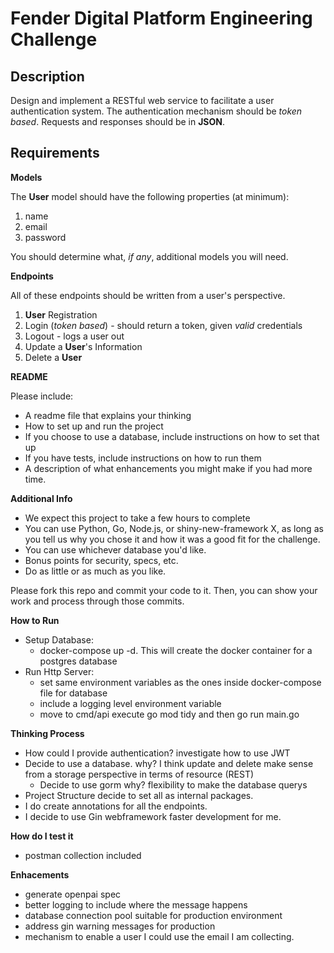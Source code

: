 # Fender Digital Platform Engineering Challenge

## Description

Design and implement a RESTful web service to facilitate a user authentication system. The authentication mechanism should be *token based*. Requests and responses should be in **JSON**.

## Requirements

**Models**

The **User** model should have the following properties (at minimum):

1. name
2. email
3. password

You should determine what, *if any*, additional models you will need.

**Endpoints**

All of these endpoints should be written from a user's perspective.

1. **User** Registration
2. Login (*token based*) - should return a token, given *valid* credentials
3. Logout - logs a user out
4. Update a **User**'s Information
5. Delete a **User**

**README**

Please include:
- A readme file that explains your thinking
- How to set up and run the project
- If you choose to use a database, include instructions on how to set that up
- If you have tests, include instructions on how to run them
- A description of what enhancements you might make if you had more time.

**Additional Info**

- We expect this project to take a few hours to complete
- You can use Python, Go, Node.js, or shiny-new-framework X, as long as you tell us why you chose it and how it was a good fit for the challenge. 
- You can use whichever database you'd like. 
- Bonus points for security, specs, etc. 
- Do as little or as much as you like.

Please fork this repo and commit your code to it. Then, you can show your work and process through those commits.

**How to Run**

- Setup Database:
  - docker-compose up -d. This will create the docker container for a postgres database
- Run Http Server:
  - set same environment variables as the ones inside docker-compose file for database
  - include a logging level environment variable
  - move to cmd/api execute go mod tidy and then go run main.go

**Thinking Process**
- How could I provide authentication? investigate how to use JWT
- Decide to use a database. why? I think update and delete make sense from a storage perspective in terms of resource (REST)
  - Decide to use gorm why? flexibility to make the database querys
- Project Structure decide to set all as internal packages.
- I do create annotations for all the endpoints.
- I decide to use Gin webframework faster development for me.

**How do I test it**
- postman collection included

**Enhacements**
- generate openpai spec
- better logging to include where the message happens
- database connection pool suitable for production environment
- address gin warning messages for production
- mechanism to enable a user I could use the email I am collecting.



